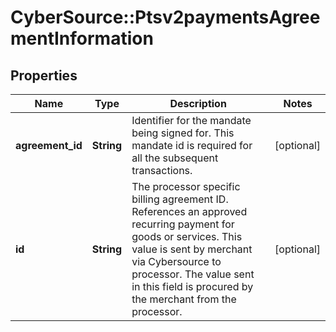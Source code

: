 # CyberSource::Ptsv2paymentsAgreementInformation

## Properties
Name | Type | Description | Notes
------------ | ------------- | ------------- | -------------
**agreement_id** | **String** | Identifier for the mandate being signed for. This mandate id is required for all the subsequent transactions.  | [optional] 
**id** | **String** | The processor specific billing agreement ID. References an approved recurring payment for goods or services. This value is sent by merchant via Cybersource to processor. The value sent in this field is procured by the merchant from the processor.  | [optional] 


